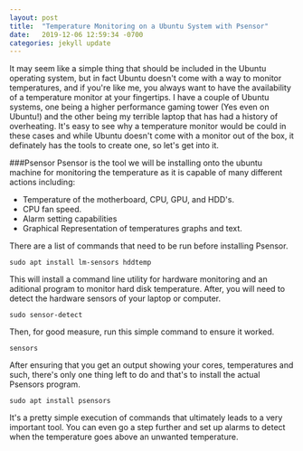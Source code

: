 ```yaml
---
layout: post
title:  "Temperature Monitoring on a Ubuntu System with Psensor"
date:   2019-12-06 12:59:34 -0700
categories: jekyll update
---
```


It may seem like a simple thing that should be included in the Ubuntu operating system, but in fact Ubuntu doesn't come with a way to monitor temperatures, and if you're like me, you always
want to have the availability of a temperature monitor at your fingertips.  I have a couple of Ubuntu systems, one being a higher performance gaming tower (Yes even on Ubuntu!) and the other being my 
terrible laptop that has had a history of overheating.  It's easy to see why a temperature monitor would be could in these cases and while Ubuntu doesn't come with a monitor out of the box, it definately
has the tools to create one, so let's get into it.

###Psensor
Psensor is the tool we will be installing onto the ubuntu machine for monitoring the temperature as it is capable of many different actions including:
- Temperature of the motherboard, CPU, GPU, and HDD's.
- CPU fan speed.
- Alarm setting capabilities
- Graphical Representation of temperatures graphs and text.

There are a list of commands that need to be run before installing Psensor.
```
sudo apt install lm-sensors hddtemp
```
This will install a command line utility for hardware monitoring and an aditional program to monitor hard disk temperature.  After, you will need to
detect the hardware sensors of your laptop or computer.
```
sudo sensor-detect
```
Then, for good measure, run this simple command to ensure it worked.
```
sensors
```
After ensuring that you get an output showing your cores, temperatures and such, there's only one thing left to do and that's to install the actual Psensors program.
```
sudo apt install psensors
```
It's a pretty simple execution of commands that ultimately leads to a very important tool.  You can even go a step further and set up alarms to detect when the temperature goes above an unwanted temperature.